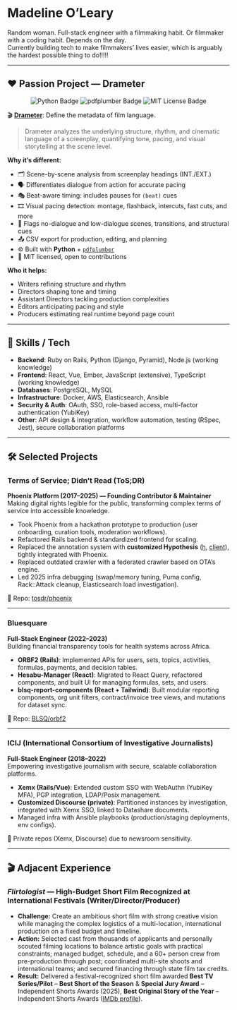 # Madeline O’Leary

Random woman. Full-stack engineer with a filmmaking habit. Or filmmaker with a coding habit. Depends on the day.  
Currently building tech to make filmmakers’ lives easier, which is arguably the hardest possible thing to do!!!!!

---

## ❤️ Passion Project — Drameter

<p align="center">
  <img src="https://img.shields.io/badge/Python-3776AB?logo=python&logoColor=white" alt="Python Badge">
  <img src="https://img.shields.io/badge/pdfplumber-parse%20PDFs-blue" alt="pdfplumber Badge">
  <img src="https://img.shields.io/badge/Open%20Source-MIT-green" alt="MIT License Badge">
</p>

🎬 **[Drameter](https://github.com/madoleary/drameter)**: Define the metadata of film language.

> Drameter analyzes the underlying structure, rhythm, and cinematic language of a screenplay, quantifying tone, pacing, and visual storytelling at the scene level.

**Why it’s different:**  
- 🗂️ Scene-by-scene analysis from screenplay headings (INT./EXT.)  
- 🗣️ Differentiates dialogue from action for accurate pacing  
- 🎭 Beat-aware timing: includes pauses for `(beat)` cues  
- 🎞️ Visual pacing detection: montage, flashback, intercuts, fast cuts, and more  
- 📝 Flags no-dialogue and low-dialogue scenes, transitions, and structural cues  
- 📤 CSV export for production, editing, and planning  
- ⚙️ Built with **Python** + [`pdfplumber`](https://pypi.org/project/pdfplumber/)  
- 🪪 MIT licensed, open to contributions

**Who it helps:**  
- Writers refining structure and rhythm  
- Directors shaping tone and timing  
- Assistant Directors tackling production complexities 
- Editors anticipating pacing and style  
- Producers estimating real runtime beyond page count

---

## 🔑 Skills / Tech

- **Backend**: Ruby on Rails, Python (Django, Pyramid), Node.js (working knowledge)  
- **Frontend**: React, Vue, Ember, JavaScript (extensive), TypeScript (working knowledge)  
- **Databases**: PostgreSQL, MySQL  
- **Infrastructure**: Docker, AWS, Elasticsearch, Ansible  
- **Security & Auth**: OAuth, SSO, role-based access, multi-factor authentication (YubiKey)  
- **Other**: API design & integration, workflow automation, testing (RSpec, Jest), secure collaboration platforms 
---

## 🛠️ Selected Projects

### Terms of Service; Didn’t Read (ToS;DR)
**Phoenix Platform (2017–2025) — Founding Contributor & Maintainer**  
Making digital rights legible for the public, transforming complex terms of service into accessible knowledge.  

- Took Phoenix from a hackathon prototype to production (user onboarding, curation tools, moderation workflows).  
- Refactored Rails backend & standardized frontend for scaling.  
- Replaced the annotation system with **customized Hypothesis** ([h](https://github.com/tosdr/h), [client](https://github.com/tosdr/client)), tightly integrated with Phoenix.  
- Replaced outdated crawler with a federated crawler based on OTA’s engine.  
- Led 2025 infra debugging (swap/memory tuning, Puma config, Rack::Attack cleanup, Elasticsearch load investigation).  

📎 Repo: [tosdr/phoenix](https://github.com/tosdr/phoenix)

---

### Bluesquare
**Full-Stack Engineer (2022–2023)**  
Building financial transparency tools for health systems across Africa.  

- **ORBF2 (Rails)**: Implemented APIs for users, sets, topics, activities, formulas, payments, and decision tables.  
- **Hesabu-Manager (React)**: Migrated to React Query, refactored components, and built UI for managing formulas, sets, and users.  
- **blsq-report-components (React + Tailwind)**: Built modular reporting components, org unit filters, contract/invoice tree views, and mutations for dataset sync.  

📎 Repo: [BLSQ/orbf2](https://github.com/BLSQ/orbf2)

---

### ICIJ (International Consortium of Investigative Journalists)
**Full-Stack Engineer (2018–2022)**  
Empowering investigative journalism with secure, scalable collaboration platforms.  

- **Xemx (Rails/Vue)**: Extended custom SSO with WebAuthn (YubiKey MFA), PGP integration, LDAP/Posix management.  
- **Customized Discourse (private)**: Partitioned instances by investigation, integrated with Xemx SSO, linked to Datashare documents.  
- Managed infra with Ansible playbooks (production/staging deployments, env configs).  

📎 Private repos (Xemx, Discourse) due to newsroom sensitivity.

---

## 🎬 Adjacent Experience  

### *Flirtologist* — High-Budget Short Film Recognized at International Festivals (Writer/Director/Producer)  
- **Challenge:** Create an ambitious short film with strong creative vision while managing the complex logistics of a multi-location, international production on a fixed budget and timeline.
- **Action:** Selected cast from thousands of applicants and personally scouted filming locations to balance artistic goals with practical constraints; managed budget, schedule, and a 60+ person crew from pre-production through post; coordinated multi-site shoots and international teams; and secured financing through state film tax credits.  
- **Result:** Delivered a festival-recognized short film awarded **Best TV Series/Pilot** – **Best Short of the Season** & **Special Jury Award** – Independent Shorts Awards (2025), **Best Original Story of the Year** – Independent Shorts Awards ([IMDb profile](https://www.imdb.com/name/nm15372350/awards/?ref_=nm_awd)).

